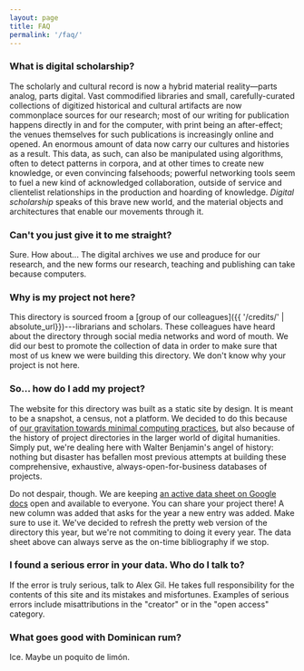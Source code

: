 ```yaml
---
layout: page
title: FAQ
permalink: '/faq/'
---
```


### What is digital scholarship? 

The scholarly and cultural record is now a hybrid material reality—parts analog, parts digital. Vast commodified libraries and small, carefully-curated collections of digitized historical and cultural artifacts are now commonplace sources for our research; most of our writing for publication happens directly in and for the computer, with print being an after-effect; the venues themselves for such publications is increasingly online and opened. An enormous amount of data now carry our cultures and histories as a result. This data, as such, can also be manipulated using algorithms, often to detect patterns in corpora, and at other times to create new knowledge, or even convincing falsehoods; powerful networking tools seem to fuel a new kind of acknowledged collaboration, outside of service and clientelist relationships in the production and hoarding of knowledge. *Digital scholarship* speaks of this brave new world, and the material objects and architectures that enable our movements through it.

### Can't you just give it to me straight?

Sure. How about... The digital archives we use and produce for our research, and the new forms our research, teaching and publishing can take because computers.

### Why is my project not here?

This directory is sourced froom a [group of our colleagues]({{ '/credits/' | absolute_url}})---librarians and scholars. These colleagues have  heard about the directory through social media networks and word of mouth. We did our best to promote the collection of data in order to make sure that most of us knew we were building this directory. We don't know why your project is not here.

### So... how do I add my project?

The website for this directory was built as a static site by design. It is meant to be a snapshot, a census, not a platform. We decided to do this because of [our gravitation towards minimal computing practices](https://web.archive.org/web/20200326054116/https://des4div.library.northeastern.edu/design-for-diversity-the-case-of-ed-alex-gil/), but also because of the history of project directories in the larger world of digital humanities. Simply put, we're dealing here with Walter Benjamin's angel of history: nothing but disaster has befallen most previous attempts at building these comprehensive, exhaustive, always-open-for-business databases of projects. 

Do not despair, though. We are keeping [an active data sheet on Google docs](https://docs.google.com/spreadsheets/d/1PfgI0GrQR60gwRFVIZmZtWae9JyAMpZNFOZRe5xsMsg/edit#gid=0) open and available to everyone. You can share your project there! A new column was added that asks for the year a new entry was added. Make sure to use it. We've decided to refresh the pretty web version of the directory this year, but we're not commiting to doing it every year. The data sheet above can always serve as the on-time bibliography if we stop.

### I found a serious error in your data. Who do I talk to?

If the error is truly serious, talk to Alex Gil. He takes full responsibility for the contents of this site and its mistakes and misfortunes. Examples of serious errors include misattributions in the "creator" or in the "open access" category. 

### What goes good with Dominican rum?

Ice. Maybe un poquito de limón.







